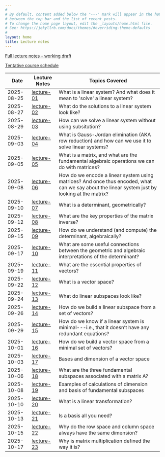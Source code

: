 ```yaml
---
#
# By default, content added below the "---" mark will appear in the home page
# between the top bar and the list of recent posts.
# To change the home page layout, edit the _layouts/home.html file.
# See: https://jekyllrb.com/docs/themes/#overriding-theme-defaults
#
layout: home
title: Lecture notes
---
```


[Full lecture notes - working draft](lectures/lecture-notes.pdf)

[Tentative course schedule](/lectures/lecture-notes-by-day/tentative-course-schedule.pdf)

 Date        | Lecture Notes              | Topics Covered
-------------|----------------------------|-------------
 2025-08-25  | [lecture-01](lectures/lecture-notes-by-day/lecture-01.pdf)      | What is a linear system? And what does it mean to 'solve' a linear system?  
 2025-08-27  | [lecture-02](lectures/lecture-notes-by-day/lecture-02.pdf)      | What do the solutions to a linear system look like?  
 2025-08-29  | [lecture-03](lectures/lecture-notes-by-day/lecture-03.pdf)      | How can we solve a linear system without using subsitution?  
 2025-09-03  | [lecture-04](lectures/lecture-notes-by-day/lecture-04.pdf)      | What is Gauss-Jordan elimination (AKA row reduction) and how can we use it to solve linear systems?  
 2025-09-05  | [lecture-05](lectures/lecture-notes-by-day/lecture-05.pdf)      | What is a matrix, and what are the fundamental algebraic operations we can do with matrices?  
 2025-09-08  | [lecture-06](lectures/lecture-notes-by-day/lecture-06.pdf)      | How do we encode a linear system using matrices? And once thus encoded, what can we say about the linear system just by looking at the matrix?  
 2025-09-10  | [lecture-07](lectures/lecture-notes-by-day/lecture-07.pdf)      | What is a determinant, geometrically?  
 2025-09-12  | [lecture-08](lectures/lecture-notes-by-day/lecture-08.pdf)      | What are the key properties of the matrix inverse?  
 2025-09-15  | [lecture-09](lectures/lecture-notes-by-day/lecture-09.pdf)      | How do we understand (and compute) the determinant, algebraically?  
 2025-09-17  | [lecture-10](lectures/lecture-notes-by-day/lecture-10.pdf)      | What are some useful connections between the geometric and algebraic interpretations of the determinant?  
 2025-09-19  | [lecture-11](lectures/lecture-notes-by-day/lecture-11.pdf)      | What are the essential properties of vectors?  
 2025-09-22  | [lecture-12](lectures/lecture-notes-by-day/lecture-12.pdf)      | What is a vector space?  
 2025-09-24  | [lecture-13](lectures/lecture-notes-by-day/lecture-13.pdf)      | What do linear subspaces look like?  
 2025-09-26  | [lecture-14](lectures/lecture-notes-by-day/lecture-14.pdf)      | How do we build a linear subspace from a set of vectors?  
 2025-09-29  | [lecture-15](lectures/lecture-notes-by-day/lecture-15.pdf)      | How do we know if a linear system is minimal---i.e., that it doesn’t have any redundant equations?  
 2025-10-01  | [lecture-16](lectures/lecture-notes-by-day/lecture-16.pdf)      | How do we build a vector space from a minimal set of vectors?  
 2025-10-03  | [lecture-17](lectures/lecture-notes-by-day/lecture-17.pdf)      | Bases and dimension of a vector space  
 2025-10-06  | [lecture-18](lectures/lecture-notes-by-day/lecture-18.pdf)      | What are the three fundamental subspaces associated with a matrix A?  
 2025-10-08  | [lecture-19](lectures/lecture-notes-by-day/lecture-19.pdf)      | Examples of calculations of dimension and basis of fundamental subspaces  
 2025-10-10  | [lecture-20](lectures/lecture-notes-by-day/lecture-20.pdf)      | What is a linear transformation?  
 2025-10-13  | [lecture-21](lectures/lecture-notes-by-day/lecture-21.pdf)      | Is a basis all you need?  
 2025-10-15  | [lecture-22](lectures/lecture-notes-by-day/lecture-22.pdf)      | Why do the row space and column space always have the same dimension?  
 2025-10-17  | [lecture-23](lectures/lecture-notes-by-day/lecture-23.pdf)      | Why is matrix multiplication defined the way it is?  
 

